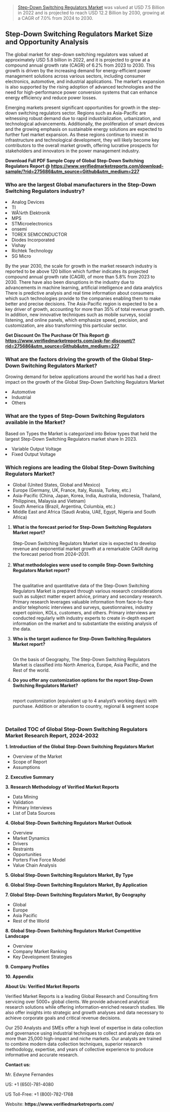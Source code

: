 <blockquote><p><p><a href="https://www.verifiedmarketreports.com/download-sample/?rid=275686&utm_source=Github&utm_medium=227" target="_blank">Step-Down Switching Regulators Market</a> was valued at USD 7.5 Billion in 2022 and is projected to reach USD 12.2 Billion by 2030, growing at a CAGR of 7.0% from 2024 to 2030.</p></blockquote><p><h2>Step-Down Switching Regulators Market Size and Opportunity Analysis</h2> <p>The global market for step-down switching regulators was valued at approximately USD 5.8 billion in 2022, and it is projected to grow at a compound annual growth rate (CAGR) of 6.2% from 2023 to 2030. This growth is driven by the increasing demand for energy-efficient power management solutions across various sectors, including consumer electronics, automotive, and industrial applications. The market's expansion is also supported by the rising adoption of advanced technologies and the need for high-performance power conversion systems that can enhance energy efficiency and reduce power losses.</p> <p>Emerging markets present significant opportunities for growth in the step-down switching regulators sector. Regions such as Asia-Pacific are witnessing robust demand due to rapid industrialization, urbanization, and technological advancements. Additionally, the proliferation of smart devices and the growing emphasis on sustainable energy solutions are expected to further fuel market expansion. As these regions continue to invest in infrastructure and technological development, they will likely become key contributors to the overall market growth, offering lucrative prospects for stakeholders and innovators in the power management industry.</p> </p><p class=""><strong>Download Full PDF Sample Copy of Global Step-Down Switching Regulators Report @ <a href="https://www.verifiedmarketreports.com/download-sample/?rid=275686&amp;utm_source=Github&amp;utm_medium=227" target="_blank">https://www.verifiedmarketreports.com/download-sample/?rid=275686&amp;utm_source=Github&amp;utm_medium=227</a></strong></p><h3 id="" class="">Who are the largest Global manufacturers in the Step-Down Switching Regulators industry?</h3><p><li>Analog Devices</li><li> TI</li><li> WÃ¼rth Elektronik</li><li> MPS</li><li> STMicroelectronics</li><li> onsemi</li><li> TOREX SEMICONDUCTOR</li><li> Diodes Incorporated</li><li> Vishay</li><li> Richtek Technology</li><li> SG Micro</li></p><div class=""><div class="" dir="" data-message-author-role="" data-message-id="" data-message-model-slug=""><div class=""><div class=""><div class=""><div class="" dir="" data-message-author-role="" data-message-id="" data-message-model-slug=""><div class=""><div class=""><p>By the year 2030, the scale for growth in the market research industry is reported to be above 120 billion which further indicates its projected compound annual growth rate (CAGR), of more than 5.8% from 2023 to 2030. There have also been disruptions in the industry due to advancements in machine learning, artificial intelligence and data analytics There is predictive analysis and real time information about consumers which such technologies provide to the companies enabling them to make better and precise decisions. The Asia-Pacific region is expected to be a key driver of growth, accounting for more than 35% of total revenue growth. In addition, new innovative techniques such as mobile surveys, social listening, and online panels, which emphasize speed, precision, and customization, are also transforming this particular sector.</p><p><strong>Get Discount On The Purchase Of This Report @&nbsp; <a href="https://www.verifiedmarketreports.com/ask-for-discount/?rid=275686&amp;utm_source=Github&amp;utm_medium=227" target="_blank">https://www.verifiedmarketreports.com/ask-for-discount/?rid=275686&amp;utm_source=Github&amp;utm_medium=227</a></strong></p></div></div></div></div></div></div></div></div><h3 id="" class="">What are the factors driving the growth of the Global Step-Down Switching Regulators Market?</h3><p id="" class="">Growing demand for below applications around the world has had a direct impact on the growth of the Global Step-Down Switching Regulators Market</p><p id="" class=""><li>Automotive</li><li> Industrial</li><li> Others</li></p><h3 id="" class="">What are the types of Step-Down Switching Regulators available in the Market?</h3><p id="" class="">Based on Types the Market is categorized into Below types that held the largest Step-Down Switching Regulators market share In 2023.</p><p id="" class=""><li>Variable Output Voltage</li><li> Fixed Output Voltage</li></p><h3 id="" class="">Which regions are leading the Global Step-Down Switching Regulators Market?</h3><ul><li>Global (United States, Global and Mexico)</li><li>Europe (Germany, UK, France, Italy, Russia, Turkey, etc.)</li><li>Asia-Pacific (China, Japan, Korea, India, Australia, Indonesia, Thailand, Philippines, Malaysia and Vietnam)</li><li>South America (Brazil, Argentina, Columbia, etc.)</li><li>Middle East and Africa (Saudi Arabia, UAE, Egypt, Nigeria and South Africa)</li></ul><p><ol><li><strong>What is the forecast period for Step-Down Switching Regulators Market report?<br /></strong><br /><span data-sheets-root="1" data-sheets-value="{&quot;1&quot;:2,&quot;2&quot;:&quot;XXXX size is expected to develop revenue and exponential market growth at a remarkable CAGR during the forecast period from 2024&ndash;2030.&quot;}" data-sheets-userformat="{&quot;2&quot;:12674,&quot;4&quot;:{&quot;1&quot;:2,&quot;2&quot;:16776960},&quot;10&quot;:2,&quot;11&quot;:0,&quot;15&quot;:&quot;Arial&quot;,&quot;16&quot;:12}">Step-Down Switching Regulators Market size is expected to develop revenue and exponential market growth at a remarkable CAGR during the forecast period from 2024&ndash;2031.</span><br /><br /></li><li><strong>What methodologies were used to compile Step-Down Switching Regulators Market report?<br /><br /></strong><p>The qualitative and quantitative data of the&nbsp;Step-Down Switching Regulators Market is prepared through various research considerations such as subject matter expert advice, primary and secondary research. Primary research leverages valuable information from face-to-face and/or telephonic interviews and surveys, questionnaires, industry expert opinion, KOLs, customers, and others. Primary interviews are conducted regularly with industry experts to create in-depth expert information on the market and to substantiate the existing analysis of the data.&nbsp;</p></li><li><strong>Who is the target audience for Step-Down Switching Regulators Market report?<br /><br /></strong><p>On the basis of Geography, The&nbsp;Step-Down Switching Regulators Market is classified into North America, Europe, Asia Pacific, and the Rest of the world.</p></li><li><strong>Do you offer any customization options for the report Step-Down Switching Regulators Market?<br /><br /></strong><p>report customization (equivalent up to 4 analyst&rsquo;s working days) with purchase. Addition or alteration to country, regional &amp; segment scope</p><p>&nbsp;</p></li></ol></p><h3 id="" class="">Detailed TOC of Global Step-Down Switching Regulators Market Research Report, 2024-2032</h3><p id="" class=""><strong>1. Introduction of the Global Step-Down Switching Regulators Market</strong></p><ul><li>Overview of the Market</li><li>Scope of Report</li><li>Assumptions</li></ul><p id="" class=""><strong>2. Executive Summary</strong></p><p id="" class=""><strong>3. Research Methodology of&nbsp;Verified Market Reports</strong></p><ul><li>Data Mining</li><li>Validation</li><li>Primary Interviews</li><li>List of Data Sources</li></ul><p id="" class=""><strong>4. Global Step-Down Switching Regulators Market Outlook</strong></p><ul><li>Overview</li><li>Market Dynamics</li><li>Drivers</li><li>Restraints</li><li>Opportunities</li><li>Porters Five Force Model</li><li>Value Chain Analysis</li></ul><p id="" class=""><strong>5. Global Step-Down Switching Regulators Market, By&nbsp;Type</strong></p><p id="" class=""><strong>6. Global Step-Down Switching Regulators Market, By Application</strong></p><p id="" class=""><strong>7. Global Step-Down Switching Regulators Market, By Geography</strong></p><ul><li>Global</li><li>Europe</li><li>Asia Pacific</li><li>Rest of the World</li></ul><p id="" class=""><strong>8. Global Step-Down Switching Regulators Market Competitive Landscape</strong></p><ul><li>Overview</li><li>Company Market Ranking</li><li>Key Development Strategies</li></ul><p id="" class=""><strong>9. Company Profiles</strong></p><p id="" class=""><strong>10. Appendix</strong></p><p id="" class=""><strong>About Us: Verified Market Reports</strong></p><p id="" class="">Verified Market Reports is a leading Global Research and Consulting firm servicing over 5000+ global clients. We provide advanced analytical research solutions while offering information-enriched research studies. We also offer insights into strategic and growth analyses and data necessary to achieve corporate goals and critical revenue decisions.</p><p id="" class="">Our 250 Analysts and SMEs offer a high level of expertise in data collection and governance using industrial techniques to collect and analyze data on more than 25,000 high-impact and niche markets. Our analysts are trained to combine modern data collection techniques, superior research methodology, expertise, and years of collective experience to produce informative and accurate research.</p><p id="" class=""><strong>Contact us:</strong></p><p id="" class="">Mr. Edwyne Fernandes</p><p id="" class="">US: +1 (650)-781-4080</p><p id="" class="">US Toll-Free: +1 (800)-782-1768</p><p id="" class="">Website: <a target="" data-test-app-aware-link=""><strong>https://www.verifiedmarketreports.com/</strong></a></p>
